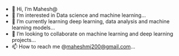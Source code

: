 - 👋 Hi, I’m Mahesh@
- 👀 I’m interested in Data science and machine learning...
- 🌱 I’m currently learning deep learning, data analysis and machine learning models...
- 💞️ I’m looking to collaborate on machine learning and deep learning projects...
- 📫 How to reach me @maheshmj200@gmail.com...

<!---
positivezenart/positivezenart is a ✨ special ✨ repository because its `README.md` (this file) appears on your GitHub profile.
You can click the Preview link to take a look at your changes.
--->
